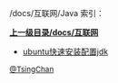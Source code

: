 /docs/互联网/Java 索引：


**[上一级目录/docs/互联网](/docs/互联网/index.md)**

- [ubuntu快速安装配置jdk](/docs/互联网/Java/ubuntu快速安装配置jdk.md)


<font size=2 color='grey'> [@TsingChan](https://github.com/tsingchan) </font>